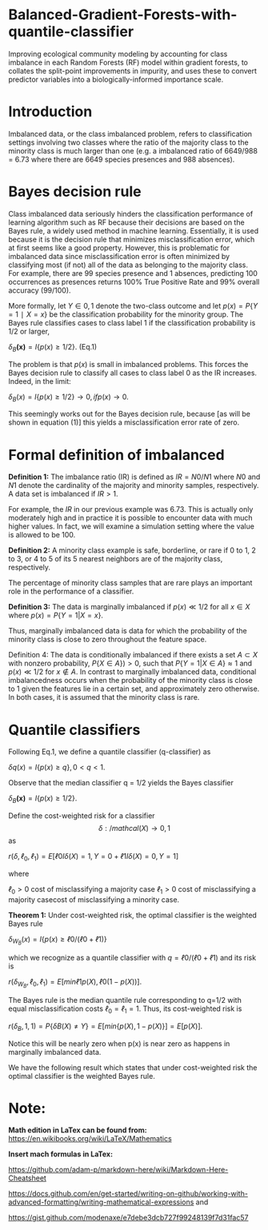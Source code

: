 # Balanced-Gradient-Forests-with-quantile-classifier
Improving ecological community modeling by accounting for class imbalance in each Random Forests (RF) model within gradient forests, to collates the split-point improvements in impurity, and uses these to convert predictor variables into a biologically-informed importance scale.


# Introduction
Imbalanced data, or the class imbalanced problem, refers to classification settings involving two classes where the ratio of the majority class to the minority class is much larger than one (e.g. a imbalanced ratio of 6649/988 = 6.73 where there are 6649 species presences and 988 absences).


# Bayes decision rule
Class imbalanced data seriously hinders the classification performance of learning algorithm such as RF because their decisions are based on the Bayes rule, a widely used method in machine learning. Essentially, it is used because it is the decision rule that minimizes misclassification error, which at first seems like a good property. However, this is problematic for imbalanced data since misclassification error is often minimized by classifying most (if not) all of the data as belonging to the majority class. For example, there are 99 species presence and 1 absences, predicting 100 occurrences as presences returns 100% True Positive Rate and 99% overall accuracy (99/100).

More formally, let $`Y∈{0,1}`$ denote the two-class outcome and let $`p(x)=P\left\{Y=1∣X=x\right\}`$ be the classification probability for the minority group. The Bayes rule classifies cases to class label 1 if the classification probability is 1/2 or larger,


$`δ_B\boldsymbol{(x)}=I\left\{p(x)≥1/2\right\}`$. (Eq.1)


The problem is that $`p(x)`$ is small in imbalanced problems. This forces the Bayes decision rule to classify all cases to class label 0 as the IR increases. Indeed, in the limit:


$`δ_B(x)=I\left\{p(x)≥1/2\right\}→0,if p(x)→0`$.


This seemingly works out for the Bayes decision rule, because [as will be shown in equation (1)] this yields a misclassification error rate of zero.


# Formal definition of imbalanced
**Definition 1:** The imbalance ratio (IR) is defined as $`IR=N0/N1`$ where $`N0`$ and $`N1`$ denote the cardinality of the majority and minority samples, respectively. A data set is imbalanced if $`IR > 1`$.

For example, the $`IR`$ in our previous example was 6.73. This is actually only moderately high and in practice it is possible to encounter data with much higher values. In fact, we will examine a simulation setting where the value is allowed to be 100.

**Definition 2:** A minority class example is safe, borderline, or rare if 0 to 1, 2 to 3, or 4 to 5 of its 5 nearest neighbors are of the majority class, respectively.

The percentage of minority class samples that are rare plays an important role in the performance of a classifier.

**Definition 3:** The data is marginally imbalanced if $`p(x)≪1/2`$ for all $`x∈X`$ where $`p(x)=P\left\{Y=1|X=x\right\}`$.

Thus, marginally imbalanced data is data for which the probability of the minority class is close to zero throughout the feature space.

Definition 4: The data is conditionally imbalanced if there exists a set $`A⊂X`$ with nonzero probability, $`P\left\{X∈A\right\})>0`$, such that $`P\left\{Y=1|X∈A\right\}≈1`$ and $`p(x)≪1/2`$ for $`x∉A`$.
In contrast to marginally imbalanced data, conditional imbalancedness occurs when the probability of the minority class is close to 1 given the features lie in a certain set, and approximately zero otherwise. In both cases, it is assumed that the minority class is rare.

# Quantile classifiers
Following Eq.1, we define a quantile classifier (q-classifier) as


$`δq(x)=I\left\{p(x)≥q\right\}, 0<q<1`$.


Observe that the median classifier q = 1/2 yields the Bayes classifier


$`δ_B\boldsymbol{(x)}=I\left\{p(x)≥1/2\right\}`$.


Define the cost-weighted risk for a classifier $$δ:/mathcal(X)→{0,1}$$ as


$`r(δ,ℓ_0,ℓ_1)=E[ℓ0I{δ(X)=1,Y=0}+ℓ1I{δ(X)=0,Y=1}]`$


where 

$`ℓ_0>0`$ cost of misclassifying a majority case
$`ℓ_1>0`$ cost of misclassifying a majority casecost of misclassifying a minority case.

**Theorem 1:** Under cost-weighted risk, the optimal classifier is the weighted Bayes rule


$`δ_W_B(x)=I\left\{p(x)≥ℓ0/(ℓ0+ℓ1)\right\}`$


which we recognize as a quantile classifier with $`q=ℓ0/(ℓ0+ℓ1)`$ and its risk is


$`r(δ_W_B,ℓ_0,ℓ_1)=E[min{ℓ1p(X),ℓ0(1−p(X))}]`$.

The Bayes rule is the median quantile rule corresponding to q=1/2 with equal misclassification costs $`ℓ_0=ℓ_1=1`$. Thus, its cost-weighted risk is


$`r(δ_B,1,1)=P\left\{δB(X)≠Y\right\}=E[min\left\{p(X),1−p(X)\right\}]=E[p(X)]`$.


Notice this will be nearly zero when p(x) is near zero as happens in marginally imbalanced data.


We have the following result which states that under cost-weighted risk the optimal classifier is the weighted Bayes rule.


















# Note: 

**Math edition in LaTex can be found from:**
https://en.wikibooks.org/wiki/LaTeX/Mathematics


**Insert mach formulas in LaTex:**


https://github.com/adam-p/markdown-here/wiki/Markdown-Here-Cheatsheet


https://docs.github.com/en/get-started/writing-on-github/working-with-advanced-formatting/writing-mathematical-expressions and


https://gist.github.com/modenaxe/e7debe3dcb727f99248139f7d31fac57



